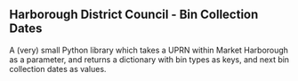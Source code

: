 ## Harborough District Council - Bin Collection Dates

A (very) small Python library which takes a UPRN within Market Harborough as a parameter, and returns a dictionary with bin types as keys, and next bin collection dates as values.
